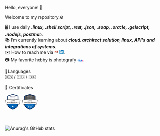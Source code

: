  Hello, everyone! 👋
 
 Welcome to my repository.⚙
 
🖥️ I use daily <strong><em>.linux, .shell script, .rest, .json, .soap, .oracle, .gelscript, .nodejs, postman</em></strong>.<br/>
📚 I’m currently learning about <strong><em>cloud, architect solution, linux, API's and integrations of systems</em></strong>.<br/>
✉️ How to reach me via <a href="mailto:danieldbf@gmail.com"><img width="2.5%" height="2.5%" src="https://github.com/danieldbf/danieldbf/blob/main/logo-gmail-256.png"/></a> <a href="https://www.linkedin.com/in/daniel-barros-flores-31822422/?locale=en_US" target="_blank"><img width="2.5%" height="2.5%" src="https://github.com/danieldbf/danieldbf/blob/main/linkedin.png"/></a>.<br/>
📷 My favorite hobby is photografy <a href="https://www.flickr.com/lifeideas" target="_blank"><img width="4%" height="4%" src="https://github.com/danieldbf/danieldbf/blob/main/flickr-logo.png"/></a>.
 
👅Languages<br/>
 :us: / :es: / :brazil:
<br/><br/>
🥇 Certificates<br/>
<div>
 <img width="10%" height="10%" src="https://github.com/danieldbf/danieldbf/blob/main/azure-fundamentals-600x600.png"/>
 <img width="10%" height="10%" src="https://github.com/danieldbf/danieldbf/blob/main/azure-administrator-associate-600x600.png"/>
</div>
<br/><br/>

![Anurag's GitHub stats](https://github-readme-stats.vercel.app/api?username=danieldbf&theme=algolia&show_icons=true)

<!---
danieldbf/danieldbf is a ✨ special ✨ repository because its `README.md` (this file) appears on your GitHub profile.
You can click the Preview link to take a look at your changes.
--->

